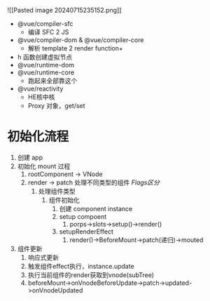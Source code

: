 ![[Pasted image 20240715235152.png]]
- @vue/compiler-sfc
	- 编译 SFC 2 JS
- @vue/compiler-dom & @vue/compiler-core 
	- 解析 template 2 render function+
- h 函数创建虚拟节点
- @vue/runtime-dom 
- @vue/runtime-core
	- 跑起来全部靠这个
- @vue/reactivity
	- HE核中核
	- Proxy 对象，get/set
# 初始化流程
1. 创建 app
2. 初始化 mount 过程
	1. rootComponent -> VNode
	2. render -> patch 处理不同类型的组件 *$Flags$区分*
		1. 处理组件类型
			1. 组件初始化
				1. 创建 component instance
				2. setup compoent
					1. porps->slots->setup()->render()
				3. setupRenderEffect
					1. render()->BeforeMount->patch(递归)->mouted
3. 组件更新
	1. 响应式更新
	2. 触发组件effect执行，instance.update
	3. 执行当前组件的render获取到vnode(subTree)
	4. beforeMount->onVnodeBeforeUpdate->patch->updated->onVnodeUpdated